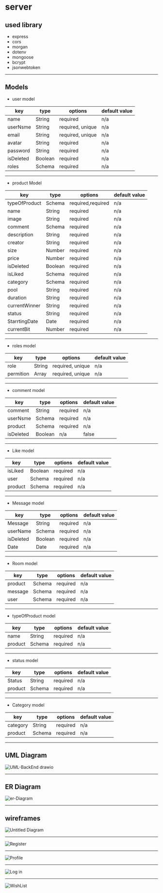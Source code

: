 # server


## used library

- express
- cors
- morgan
- dotenv
- mongoose
- bcrypt
- jsonwebtoken

---
## Models

* user model

| key        | type            | options          | default value |
| ---------- | --------------- | ---------------- | ------------- |
| name       | String          | required         | n/a           |
| userNsme   | String          | required, unique | n/a           |
| email      | String          | required, unique | n/a           |
| avatar     | String          | required         | n/a           |
| password   | String          | required         | n/a           |
| isDeleted  | Boolean         | required         | n/a           |
| roles      | Schema <roles>  | required         | n/a           |

---
 
* product Model 
 
| key           | type                        | options          | default value |
| ----------    | ---------------             | ---------------- | ------------- |
| typeOfProduct | Schema <typeOfProduct>      | required,required| n/a           |
| name          | String                      | required         | n/a           |
| image         | String                      | required         | n/a           |
| comment       | Schema <comment>            | required         | n/a           |
| description   | String                      | required         | n/a           |
| creator       | String                      | required         | n/a           |
| size          | Number                      | required         | n/a           |
| price         | Number                      | required         | n/a           |
| isDeleted     | Boolean                     | required         | n/a           |
| isLiked       | Schema <Like>               | required         | n/a           |
| category      | Schema <category>           | required         | n/a           |
| pool          | String                      | required         | n/a           |
| duration      | String                      | required         | n/a           |
| currentWinner | String                      | required         | n/a           |
| status        | String                      | required         | n/a           |
| StarrtingDate | Date                        | required         | n/a           |
| currentBit    | Number                      | required         | n/a           |

 
 ---
 
 * roles model

| key       | type   | options          | default value |
| ----      | ------ | ---------------- | ------------- |
| role      | String | required, unique | n/a           |
| permition | Array  | required, unique | n/a           |

 ---
 
 * comment model

| key         | type            | options  | default value |
| ----------- | --------------- | -------- | ------------- |
| comment     | String          | required | n/a           |
| userNsme    | Schema <user>   | required | n/a           |
| product     | Schema <product>| required | n/a           |
| isDeleted   | Boolean         | n/a      | false         |

 ---
 
 * Like model

| key         | type            | options  | default value |
| ----------- | --------------- | -------- | ------------- |
| isLiked     | Boolean         | required | n/a           |
| user        | Schema <user>   | required | n/a           |
| product     | Schema <product>| required | n/a           |

---
 
 * Message model

| key         | type            | options  | default value |
| ----------- | --------------- | -------- | ------------- |
| Message     | String          | required | n/a           |
| userName    | Schema <user>   | required | n/a           |
| isDeleted   | Boolean         | required | n/a           |
| Date        | Date            | required | n/a           |
 
 
 ---
 
 * Room model

| key         | type            | options  | default value |
| ----------- | --------------- | -------- | ------------- |
| product     | Schema <product>| required | n/a           |
| message     | Schema <Message>| required | n/a           |
| user        | Schema <user>   | required | n/a           |

 ---
 
 * typeOfProduct model

| key         | type            | options  | default value |
| ----------- | --------------- | -------- | ------------- |
| name        | String          | required | n/a           |
| product     | Schema <product>| required | n/a           |

 ---
 
 
 * status model
 
| key         | type            | options  | default value |
| ----------- | --------------- | -------- | ------------- |
| Status      | String          | required | n/a           |
| product     | Schema <product>| required | n/a           |

 ----
 
 * Category model
 
| key         | type            | options  | default value |
| ----------- | --------------- | -------- | ------------- |
| category    | String          | required | n/a           |
| product     | Schema <product>| required | n/a           |

 
---
## UML Diagram
![UML-BackEnd drawio](https://user-images.githubusercontent.com/92248111/146668984-1aa9256e-4ad0-4586-aacd-c733d7400832.png)

---

## ER Diagram
![er-Diagram](https://user-images.githubusercontent.com/92248111/146677128-f358b6e8-11c3-4706-835e-545a0ed639fc.png)

---

## wireframes

 ![Untitled Diagram](https://user-images.githubusercontent.com/92248111/146689309-44bb2655-49af-4904-a203-610fe3791dae.jpg)

 ----
 
 ![Register](https://user-images.githubusercontent.com/92248111/146686790-78e7921c-403f-439c-8fa6-a6270762e334.jpg)

---

![Profile](https://user-images.githubusercontent.com/92248111/146686778-96137ff9-377d-4cec-9618-0e0ab02908c0.png)

---

![Log in ](https://user-images.githubusercontent.com/92248111/146686808-2659ef5d-b619-499c-9558-61eca45fd17c.jpg)

---

![WishList](https://user-images.githubusercontent.com/92248111/146686827-a064a1b9-1259-485e-8b09-e7a42c83eca9.jpeg)




